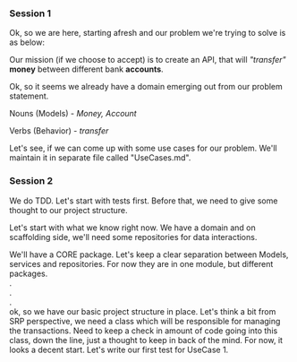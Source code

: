 ### Session 1
Ok, so we are here, starting afresh and our problem we're trying to solve is as below:
 
Our mission (if we choose to accept) is to create an API, that will _"transfer"_ **money** between different bank **accounts**.

Ok, so it seems we already have a domain emerging out from our problem statement.

Nouns (Models) - _Money, Account_

Verbs (Behavior) - _transfer_

Let's see, if we can come up with some use cases for our problem. We'll maintain it in separate file called "UseCases.md".

### Session 2

We do TDD. Let's start with tests first. Before that, we need to give some thought to our project structure.

Let's start with what we know right now. We have a domain and on scaffolding side, we'll need some repositories for data interactions. 

We'll have a CORE package. Let's keep a clear separation between Models, services and repositories. For now they are in one module, but different packages.  
.  
.  
.  
ok, so we have our basic project structure in place. Let's think a bit from SRP perspective, we need a class which will be responsible for managing the transactions. Need to keep a check in amount of code going into this class, down the line, just a thought to keep in back of the mind. For now, it looks a decent start. Let's write our first test for UseCase 1.


